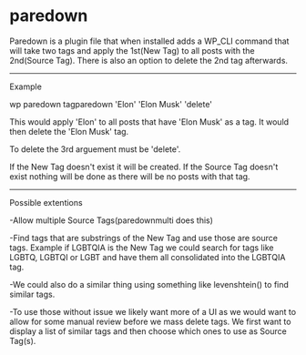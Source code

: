 # paredown

Paredown is a plugin file that when installed adds a WP_CLI command that will take two tags and apply the 1st(New Tag) to all posts with the 2nd(Source Tag). There is also an option to delete the 2nd tag afterwards.

-----

Example
      
wp paredown tagparedown 'Elon' 'Elon Musk' 'delete'
      
This would apply 'Elon' to all posts that have 'Elon Musk' as a tag. It would then delete the 'Elon Musk' tag.
      
To delete the 3rd arguement must be 'delete'.

If the New Tag doesn't exist it will be created. If the Source Tag doesn't exist nothing will be done as there will be no posts with that tag.


------

Possible extentions

-Allow multiple Source Tags(paredownmulti does this)

-Find tags that are substrings of the New Tag and use those are source tags. Example if LGBTQIA is the New Tag we could search for tags like LGBTQ, LGBTQI or LGBT and have them all consolidated into the LGBTQIA tag.

-We could also do a similar thing using something like levenshtein() to find similar tags.

-To use those without issue we likely want more of a UI as we would want to allow for some manual review before we mass delete tags. We first want to display a list of similar tags and then choose which ones to use as Source Tag(s).

